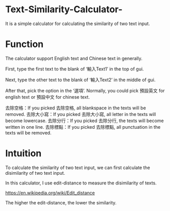 # Text-Similarity-Calculator-
It is a simple calculator for calculating the similarity of two text input.

# Function
The calculator support English text and Chinese text in generally.

First, type the first text to the blank of ‘輸入Text1’ in the top of gui.

Next, type the other text to the blank of ‘輸入Text2’ in the middle of gui.

After that, pick the option in the ‘選項’.
Normally, you could pick 預設英文 for english text or 預設中文 for chinese text.

去除空格：If you picked 去除空格, all blankspace in the texts will be removed.
去除大小寫：If you picked 去除大小寫, all letter in the texts will become lowercase.
去除分行：If you picked 去除分行, the texts will become written in one line.
去除標點：If you picked 去除標點, all punctuation in the texts will be removed.

# Intuition
To calculate the similarity of two text input, we can first calculate the disimilarity of two text input.

In this calculator, I use edit-distance to measure the disimilarity of texts.

https://en.wikipedia.org/wiki/Edit_distance

The higher the edit-distance, the lower the similarity.
